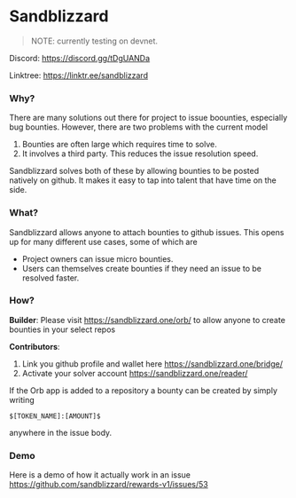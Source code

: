 # Sandblizzard

> NOTE: currently testing on devnet.

Discord: https://discord.gg/tDgUANDa 

Linktree: https://linktr.ee/sandblizzard

### Why?
There are many solutions out there for project to issue boounties, especially bug bounties. However, there are two problems with the current model

1. Bounties are often large which requires time to solve.
2. It involves a third party. This reduces the issue resolution speed. 

Sandblizzard solves both of these by allowing bounties to be posted natively on github. It makes it easy to tap into talent that have time on the side. 

### What?
 Sandblizzard allows anyone to attach bounties to github issues. This opens up for many different use cases, some of which are

* Project owners can issue micro bounties.
* Users can themselves create bounties if they need an issue to be resolved faster.



### How?
**Builder**: Please visit https://sandblizzard.one/orb/ to allow anyone to create bounties in your select repos

**Contributors**: 
1. Link you github profile and wallet here https://sandblizzard.one/bridge/
2. Activate your solver account https://sandblizzard.one/reader/

If the Orb app is added to a repository a bounty can be created by simply writing 

```
$[TOKEN_NAME]:[AMOUNT]$
```
anywhere in the issue body. 

### Demo
Here is a demo of how it actually work in an issue https://github.com/sandblizzard/rewards-v1/issues/53
